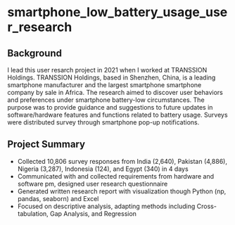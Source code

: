# smartphone_low_battery_usage_user_research

## Background
I lead this user resarch project in 2021 when I worked at TRANSSION Holdings.
TRANSSION Holdings, based in Shenzhen, China, is a leading smartphone manufacturer and the largest smartphone smartphone company by sale in Africa. 
The research aimed to discover user behaviors and preferences under smartphone battery-low circumstances. 
The purpose was to provide guidance and suggestions to future updates in software/hardware features and functions related to battery usage. 
Surveys were distributed survey through smartphone pop-up notifications. 

## Project Summary
* Collected 10,806 survey responses from India (2,640), Pakistan (4,886), Nigeria (3,287), Indonesia (124), and Egypt (340) in 4 days
* Communicated with and collected requirements from hardware and software pm, designed user research questionnaire
* Generated written research report with visualization though Python (np, pandas, seaborn) and Excel
* Focused on descriptive analysis, adapting methods including Cross-tabulation, Gap Analysis, and Regression
